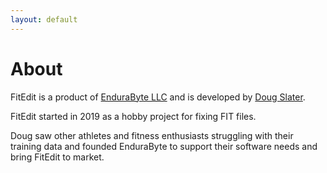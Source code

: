 ```yaml
---
layout: default
---
```


# About

FitEdit is a product of [EnduraByte LLC][endurabyte-website] and is developed by
[Doug Slater][doug-website].

FitEdit started in 2019 as a hobby project for fixing FIT files.

Doug saw other athletes and fitness enthusiasts struggling with their training
data and founded EnduraByte to support their software needs and bring FitEdit to
market.

[endurabyte-website]: https://www.endurabyte.com/
[doug-website]: https://github.com/slater1
